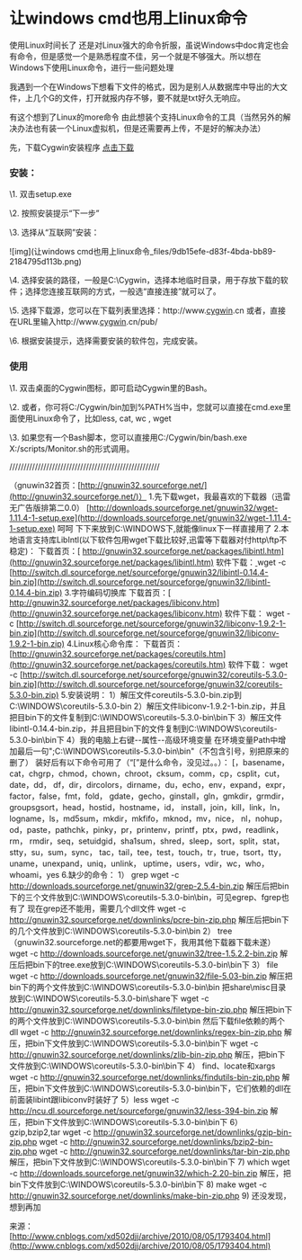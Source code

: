 # 让windows cmd也用上linux命令

使用Linux时间长了 还是对Linux强大的命令折服，虽说Windows中doc肯定也会有命令，但是感觉一个是熟悉程度不佳，另一个就是不够强大。所以想在Windows下使用Linux命令，进行一些问题处理

我遇到一个在Windows下想看下文件的格式，因为是别人从数据库中导出的大文件，上几个G的文件，打开就报内存不够，要不就是txt好久无响应。

有这个想到了Linux的more命令  由此想装个支持Linux命令的工具（当然另外的解决办法也有装一个Linux虚拟机，但是还需要再上传，不是好的解决办法）

 

先，下载Cygwin安装程序 [点击下载](http://www.cygwin.com/setup.exe)

 

### 安装：

\1. 双击setup.exe

\2. 按照安装提示“下一步”

\3. 选择从“互联网”安装：

![img](让windows cmd也用上linux命令_files/9db15efe-d83f-4bda-bb89-2184795d113b.png)

 

\4. 选择安装的路径，一般是C:\Cygwin，选择本地临时目录，用于存放下载的软件；选择您连接互联网的方式，一般选“直接连接”就可以了。

\5. 选择下载源，您可以在下载列表里选择：http://www.[cygwin](http://shuai.be/tags/cygwin/).cn 或者，直接在URL里输入http://www.[cygwin](http://shuai.be/tags/cygwin/).cn/pub/

\6. 根据安装提示，选择需要安装的软件包，完成安装。

### 使用

\1. 双击桌面的Cygwin图标，即可启动Cygwin里的Bash。

\2. 或者，你可将C:/Cygwin/bin加到%PATH%当中，您就可以直接在cmd.exe里面使用Linux命令了，比如less, cat, wc , wget

\3. 如果您有一个Bash脚本，您可以直接用C:/Cygwin/bin/bash.exe X:/scripts/Monitor.sh的形式调用。

 

/////////////////////////////////////////////////////

（gnuwin32首页：[http://gnuwin32.sourceforge.net/](http://gnuwin32.sourceforge.net/)）
1.先下载wget，我最喜欢的下载器（迅雷无广告版排第二0.0）
[http://downloads.sourceforge.net/gnuwin32/wget-1.11.4-1-setup.exe](http://downloads.sourceforge.net/gnuwin32/wget-1.11.4-1-setup.exe)   呵呵
下下来放到C:\WINDOWS下,就能像linux下一样直接用了
2.本地语言支持库LibIntl(以下软件包用wget下载比较好,迅雷等下载器对付http\ftp不稳定)：
下载首页：[ http://gnuwin32.sourceforge.net/packages/libintl.htm](http://gnuwin32.sourceforge.net/packages/libintl.htm)
软件下载：[ ](http://switch.dl.sourceforge.net/sourceforge/gnuwin32/libintl-0.14.4-bin.zip)
wget -c [http://switch.dl.sourceforge.net/sourceforge/gnuwin32/libintl-0.14.4-bin.zip](http://switch.dl.sourceforge.net/sourceforge/gnuwin32/libintl-0.14.4-bin.zip)
3.字符编码切换库
下载首页：[ http://gnuwin32.sourceforge.net/packages/libiconv.htm](http://gnuwin32.sourceforge.net/packages/libiconv.htm)
软件下载：
wget -c [http://switch.dl.sourceforge.net/sourceforge/gnuwin32/libiconv-1.9.2-1-bin.zip](http://switch.dl.sourceforge.net/sourceforge/gnuwin32/libiconv-1.9.2-1-bin.zip)
4.Linux核心命令库：
下载首页：[http://gnuwin32.sourceforge.net/packages/coreutils.htm](http://gnuwin32.sourceforge.net/packages/coreutils.htm)
软件下载：
wget -c [http://switch.dl.sourceforge.net/sourceforge/gnuwin32/coreutils-5.3.0-bin.zip](http://switch.dl.sourceforge.net/sourceforge/gnuwin32/coreutils-5.3.0-bin.zip)
5.安装说明：
1）解压文件coreutils-5.3.0-bin.zip到C:\WINDOWS\coreutils-5.3.0-bin
2）解压文件libiconv-1.9.2-1-bin.zip，并且把目bin下的文件复制到C:\WINDOWS\coreutils-5.3.0-bin\bin下
3）解压文件libintl-0.14.4-bin.zip，并且把目bin下的文件复制到C:\WINDOWS\coreutils-5.3.0-bin\bin下
4）我的电脑上右键--属性--高级环境变量
在环境变量Path中增加最后一句";C:\WINDOWS\coreutils-5.3.0-bin\bin"（不包含引号，别把原来的删了）
装好后有以下命令可用了（“[”是什么命令，没见过。。）：
[，basename，cat，chgrp，chmod，chown，chroot，cksum，comm，cp，csplit，cut，date，dd，
df，dir，dircolors，dirname，du，echo，env，expand，expr，factor，false，fmt，fold，
gdate，gecho，ginstall，gln，gmkdir，grmdir，groupsgsort，head，hostid，hostname，id，
install，join，kill，link，ln，logname，ls，md5sum，mkdir，mkfifo，mknod，mv，nice，
nl，nohup，od，paste，pathchk，pinky，pr，printenv，printf，ptx，pwd，readlink，rm，
rmdir，seq，setuidgid，sha1sum，shred，sleep，sort，split，stat，stty，su，sum，sync，
tac，tail，tee，test，touch，tr，true，tsort，tty，uname，unexpand，uniq，unlink，
uptime，users，vdir，wc，who，whoami，yes
6.缺少的命令：
1）
grep
wget -c http://downloads.sourceforge.net/gnuwin32/grep-2.5.4-bin.zip
解压后把bin下的三个文件放到C:\WINDOWS\coreutils-5.3.0-bin\bin，可见egrep、fgrep也有了
现在grep还不能用，需要几个dll文件
wget -c http://gnuwin32.sourceforge.net/downlinks/pcre-bin-zip.php
解压后把bin下的几个文件放到C:\WINDOWS\coreutils-5.3.0-bin\bin
2）
tree（gnuwin32.sourceforge.net的都要用wget下，我用其他下载器下载未遂）
wget -c http://downloads.sourceforge.net/gnuwin32/tree-1.5.2.2-bin.zip
解压后把bin下的tree.exe放到C:\WINDOWS\coreutils-5.3.0-bin\bin下
3）
file
wget -c http://downloads.sourceforge.net/gnuwin32/file-5.03-bin.zip
解压把bin下的两个文件放到C:\WINDOWS\coreutils-5.3.0-bin\bin
把share\misc目录放到C:\WINDOWS\coreutils-5.3.0-bin\share下
wget -c http://gnuwin32.sourceforge.net/downlinks/filetype-bin-zip.php
解压把bin下的两个文件放到C:\WINDOWS\coreutils-5.3.0-bin\bin
然后下载file依赖的两个dll
wget -c http://gnuwin32.sourceforge.net/downlinks/regex-bin-zip.php
解压，把bin下文件放到C:\WINDOWS\coreutils-5.3.0-bin\bin下
wget -c http://gnuwin32.sourceforge.net/downlinks/zlib-bin-zip.php
解压，把bin下文件放到C:\WINDOWS\coreutils-5.3.0-bin\bin下
4）
find、locate和xargs
wget -c http://gnuwin32.sourceforge.net/downlinks/findutils-bin-zip.php
解压，把bin下文件放到C:\WINDOWS\coreutils-5.3.0-bin\bin下，它们依赖的dll在前面装libint跟libiconv时装好了
5）less
wget -c http://ncu.dl.sourceforge.net/sourceforge/gnuwin32/less-394-bin.zip
解压，把bin下文件放到C:\WINDOWS\coreutils-5.3.0-bin\bin下
6）
gzip,bzip2,tar
wget -c http://gnuwin32.sourceforge.net/downlinks/gzip-bin-zip.php
wget -c http://gnuwin32.sourceforge.net/downlinks/bzip2-bin-zip.php
wget -c http://gnuwin32.sourceforge.net/downlinks/tar-bin-zip.php
解压，把bin下文件放到C:\WINDOWS\coreutils-5.3.0-bin\bin下
7)
which
wget -c http://downloads.sourceforge.net/gnuwin32/which-2.20-bin.zip
解压，把bin下文件放到C:\WINDOWS\coreutils-5.3.0-bin\bin下
8)
make
wget -c http://gnuwin32.sourceforge.net/downlinks/make-bin-zip.php
9)
还没发现，想到再加

 

来源： [http://www.cnblogs.com/xd502djj/archive/2010/08/05/1793404.html](http://www.cnblogs.com/xd502djj/archive/2010/08/05/1793404.html)
